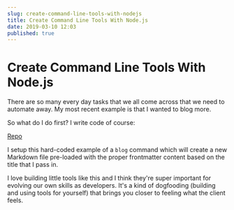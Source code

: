 ```yaml
---
slug: create-command-line-tools-with-nodejs
title: Create Command Line Tools With Node.js
date: 2019-03-10 12:03
published: true
---
```


# Create Command Line Tools With Node.js

There are so many every day tasks that we all come across that we need to automate away.
My most recent example is that I wanted to blog more.

So what do I do first? I write code of course:

[Repo](https://github.com/johnlindquist/blog)

I setup this hard-coded example of a `blog` command which will create a new Markdown file pre-loaded with the proper frontmatter content based on the title that I pass in.

I love building little tools like this and I think they're super important for evolving our own skills as developers. It's a kind of dogfooding (building and using tools for yourself) that brings you closer to feeling what the client feels.
